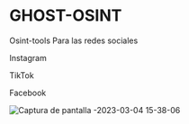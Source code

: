 # GHOST-OSINT
Osint-tools Para las redes sociales 

Instagram

TikTok

Facebook


![Captura de pantalla -2023-03-04 15-38-06](https://user-images.githubusercontent.com/94316140/222908527-a1f7fe04-833d-44b8-a3fc-a81532d8ec1f.png)
